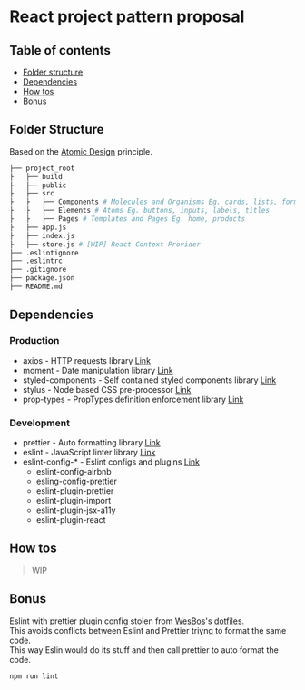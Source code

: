 # React project pattern proposal

## Table of contents

- [Folder structure](#folder-structure)
- [Dependencies](#dependencies)
- [How tos](#how-tos)
- [Bonus](#bonus)

## Folder Structure

Based on the [Atomic Design](http://bradfrost.com/blog/post/atomic-web-design/) principle.

```bash
├── project_root
├   ├── build
├   ├── public
├   ├── src
├   ├   ├── Components # Molecules and Organisms Eg. cards, lists, forms
├   ├   ├── Elements # Atoms Eg. buttons, inputs, labels, titles
├   ├   ├── Pages # Templates and Pages Eg. home, products
├   ├── app.js
├   ├── index.js
├   ├── store.js # [WIP] React Context Provider
├── .eslintignore
├── .eslintrc
├── .gitignore
├── package.json
├── README.md
```

## Dependencies

### Production
- axios - HTTP requests library [Link](https://github.com/axios/axios)
- moment - Date manipulation library [Link](https://momentjs.com/)
- styled-components - Self contained styled components library [Link](https://www.styled-components.com/)
- stylus - Node based CSS pre-processor [Link](http://stylus-lang.com/)
- prop-types - PropTypes definition enforcement library [Link](https://github.com/facebook/prop-types)

### Development
- prettier - Auto formatting library [Link](https://github.com/prettier/prettier)
- eslint - JavaScript linter library [Link](https://eslint.org/)
- eslint-config-* - Eslint configs and plugins [Link](https://github.com/topics/eslint-config)
  - eslint-config-airbnb
  - esling-config-prettier
  - eslint-plugin-prettier
  - eslint-plugin-import
  - eslint-plugin-jsx-a11y
  - eslint-plugin-react

## How tos
> WIP

## Bonus
Eslint with prettier plugin config stolen from [WesBos](https://github.com/wesbos)'s [dotfiles](https://github.com/wesbos/dotfiles).  
This avoids conflicts between Eslint and Prettier triyng to format the same code.  
This way Eslin would do its stuff and then call prettier to auto format the code.

```sh
npm run lint
```